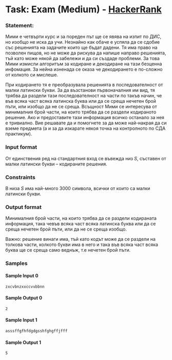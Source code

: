 # Task: Exam (Medium) - [HackerRank](<https://www.hackerrank.com/contests/sda-hw-13-2022-1/challenges/exam-7>)


### Statement:

Мими е четвърти курс и за пореден път ще се явява на изпит по ДИС, но изобщо не иска да учи. Незнайно как обаче е успяла да се сдобие със решенията на задачите които ще бъдат дадени. Тя има право на позволен пищов, но не може да рискува да напише направо решенията, тъй като може някой да забележи и да си създаде проблеми. За това Мими измисли алгоритъм за кодиране и декодиране на тази безценна инфомация. За нейна изненада се оказа че декодирането е по-сложно от колкото си мислеше.

При кодирането тя е преобразувала решенията в последователност от малки латински букви. За да възстанови първоначалния им вид, тя трябва да раздели тази последователност на части по такъв начин, че във всяка част всяка латинска буква или да се среща нечетен брой пъти, или изобщо да не се среща. Всъщност Мими се интересува от минималния брой части, на които трябва да се раздели кодираното решение. Ако и предоставите тази информация всичко останало за нея е тривиално. Вие решавате да и помогнете за да може най-накрая да си вземе предмета (а и за да изкарате някоя точка на контролното по СДА практикум).


### Input format

От единствения ред на стандартния вход се въвежда низ $S$, съставен от малки латински букви – кодираните решения. 


### Constraints

В низа $S$ има най-много 3000 символа, всички от които са малки латински букви.

### Output format

Минималния брой части, на които трябва да се раздели кодираната информация, така чевъв всяка част всяка латинска буква или да се среща нечетен брой пъти, или да не се среща изобщо.

Важно: решение винаги има, тъй като кодът може да се раздели на толкова части, колкото букви има в него и така във всяка част всяка буква ще се среща само веднъж, т.е нечетен брой пъти. 


### Samples


#### Sample Input 0
```
zxcvbnzxxccvvbbnn
```

#### Sample Output 0
```
2
```

#### Sample Input 1
```
asssffgfhfdgdgsshfghgffjfff
```

#### Sample Output 1
```
5
```
